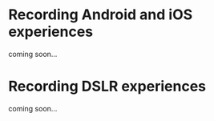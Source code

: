 # Recording Android and iOS experiences

coming soon...

# Recording DSLR experiences

coming soon...
